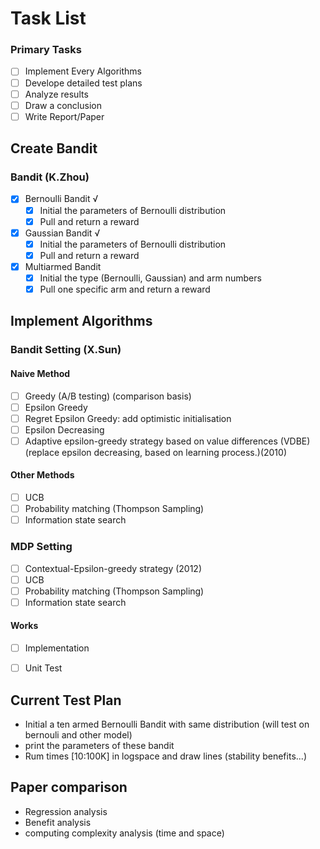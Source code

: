 # Task List

### Primary Tasks
- [ ] Implement Every Algorithms
- [ ] Develope detailed test plans
- [ ] Analyze results
- [ ] Draw a conclusion
- [ ] Write Report/Paper

## Create Bandit
### Bandit (K.Zhou)
- [x] Bernoulli Bandit √
  - [x] Initial the parameters of Bernoulli distribution
  - [x] Pull and return a reward
- [x] Gaussian Bandit √
  - [x] Initial the parameters of Bernoulli distribution
  - [x] Pull and return a reward
- [x] Multiarmed Bandit
  - [x] Initial the type (Bernoulli, Gaussian) and arm numbers
  - [x] Pull one specific arm and return a reward

## Implement Algorithms
### Bandit Setting (X.Sun)
#### Naive Method
- [ ] Greedy (A/B testing) (comparison basis)
- [ ] Epsilon Greedy
- [ ] Regret Epsilon Greedy: add optimistic initialisation
- [ ] Epsilon Decreasing
- [ ] Adaptive epsilon-greedy strategy based on value differences (VDBE) (replace epsilon decreasing, based on learning process.)(2010)
#### Other Methods
- [ ] UCB
- [ ] Probability matching (Thompson Sampling)
- [ ] Information state search
### MDP Setting
- [ ] Contextual-Epsilon-greedy strategy (2012)
- [ ] UCB
- [ ] Probability matching (Thompson Sampling)
- [ ] Information state search
#### Works
- [ ] Implementation
- [ ] Unit Test


## Current Test Plan
* Initial a ten armed Bernoulli Bandit with same distribution (will test on bernouli and other model)
* print the parameters of these bandit
* Rum times [10:100K] in logspace and draw lines (stability benefits...)

## Paper comparison
* Regression analysis
* Benefit analysis
* computing complexity analysis (time and space)


